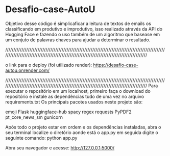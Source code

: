 # Desafio-case-AutoU

Objetivo desse código é simplicaficar a leitura de textos de emails os classificando em produtivo e improdutivo, isso realizado através da API do Hugging Face e fazendo o uso também de um algoritmo que basease em um conjuto de palavras chaves para ajudar a determinar o resultado.

///////////////////////////////////////////////////////////////////////////////////////////////////////////////////////////////////////////////////////////////////////////////////////////

o link para o deploy (foi utilizado render): https://desafio-case-autou.onrender.com/

///////////////////////////////////////////////////////////////////////////////////////////////////////////////////////////////////////////////////////////////////////////////////////////
Para executar o repositório em um localhost, primeiro faça o download do repositório e instale as dependências tudo de uma vez no arquivo requirements.txt 
Os principais pacotes usados neste projeto são:

emoji
Flask
huggingface-hub
spacy
regex
requests
PyPDF2
pt_core_news_sm
gunicorn

Após todo o projeto estar em ordem e os dependências instaladas, abra o seu terminal localize o diretório aonde está o app.py em seguida digite o seguinte comando:
python app.py

Abra seu navegador e acesse:
http://127.0.0.1:5000/
